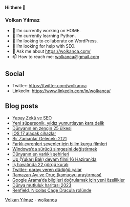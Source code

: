 #### Hi there 👋

### Volkan Yılmaz

- 🔭 I’m currently working on HOME.
- 🌱 I’m currently learning Python.
- 👯 I’m looking to collaborate on WordPress.
- 🤔 I’m looking for help with SEO.
- 💬 Ask me about https://wolkanca.com/
- 📫 How to reach me: wolkanca@gmail.com

## Social
- Twitter: https://twitter.com/wolkanca
- Linkedin: https://www.linkedin.com/in/wolkanca/



## Blog posts
<!-- BLOG-POST-LIST:START -->
- [Yapay Zekâ ve SEO](https://wolkanca.com/yapay-zeka-ve-seo/)
- [Yeni süpersonik, yıldız yumurtlayan kara delik](https://wolkanca.com/yeni-supersonik-yildiz-yumurtlayan-kara-delik/)
- [Dünyanın en zengin 25 ülkesi](https://wolkanca.com/dunyanin-en-zengin-25-ulkesi/)
- [iOS 17 alacak cihazlar](https://wolkanca.com/ios-17-alacak-cihazlar/)
- [Bir Zamanlar Gelecek: 2121](https://wolkanca.com/bir-zamanlar-gelecek-2121/)
- [Farklı evrenleri sevenler için bilim kurgu filmleri](https://wolkanca.com/farkli-evrenleri-sevenler-icin-bilim-kurgu-filmleri/)
- [Windows’da sürücü simgesini değiştirmek](https://wolkanca.com/windowsda-surucu-simgesini-degistirmek/)
- [Dünyanın en varlıklı şehirleri](https://wolkanca.com/dunyanin-en-varlikli-sehirleri/)
- [Up &lpar;Yukarı Bak&rpar; devam filmi 16 Haziran’da](https://wolkanca.com/up-yukari-bak-devam-filmi-16-haziranda/)
- [İş hayatında 22 görgü kuralı](https://wolkanca.com/is-hayatinda-22-gorgu-kurali/)
- [Twitter; parayı veren düdüğü çalar](https://wolkanca.com/twitter-parayi-veren-dudugu-calar/)
- [Ramazan Ayı ve Oruç &lpar;kamuoyu araştırması&rpar;](https://wolkanca.com/ramazan-ayi-ve-oruc-kamuoyu-arastirmasi/)
- [Google Arama’da bilgileri doğrulamak için yeni özellikler](https://wolkanca.com/google-aramada-bilgileri-dogrulamak-icin-yeni-ozellikler/)
- [Dünya mutluluk haritası 2023](https://wolkanca.com/dunya-mutluluk-haritasi-2023/)
- [Renfield, Nicolas Cage Dracula rolünde](https://wolkanca.com/renfield-nicolas-cage-dracula-rolunde/)
<!-- BLOG-POST-LIST:END -->


[Volkan Yılmaz](https://volkanyilmaz.com.tr/) - [wolkanca](https://wolkanca.com/)
